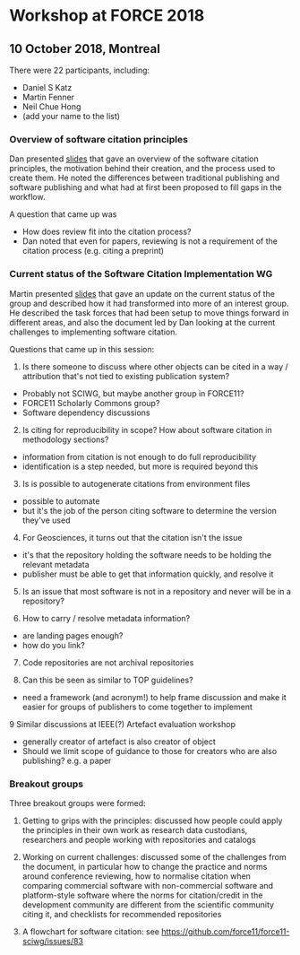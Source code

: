 # Workshop at FORCE 2018

## 10 October 2018, Montreal

There were 22 participants, including:
- Daniel S Katz
- Martin Fenner
- Neil Chue Hong
- (add your name to the list)

### Overview of software citation principles

Dan presented [slides](https://github.com/force11/force11-sciwg/blob/master/meetings/slides/2018-10-10_Software_Citation_background.pdf) that gave an overview of the software citation principles, the motivation behind their creation, and the process used to create them. He noted the differences between traditional publishing and software publishing and what had at first been proposed to fill gaps in the workflow.

A question that came up was
- How does review fit into the citation process?
- Dan noted that even for papers, reviewing is not a requirement of the citation process (e.g. citing a preprint)

### Current status of the Software Citation Implementation WG

Martin presented [slides](https://github.com/force11/force11-sciwg/blob/master/meetings/slides/2018-10-10_Software_Citation_Implementation_WG.pdf) that gave an update on the current status of the group and described how it had transformed into more of an interest group. He described the task forces that had been setup to move things forward in different areas, and also the document led by Dan looking at the current challenges to implementing software citation.

Questions that came up in this session:

1. Is there someone to discuss where other objects can be cited in a way / attribution that's not tied to existing publication system?
  - Probably not SCIWG, but maybe another group in FORCE11? 
  - FORCE11 Scholarly Commons group?
  - Software dependency discussions

2. Is citing for reproducibility in scope? How about software citation in methodology sections?
  - information from citation is not enough to do full reproducibility
  - identification is a step needed, but more is required beyond this

3. Is is possible to autogenerate citations from environment files
- possible to automate 
- but it's the job of the person citing software to determine the version they've used

4. For Geosciences, it turns out that the citation isn't the issue
- it's that the repository holding the software needs to be holding the relevant metadata
- publisher must be able to get that information quickly, and resolve it

5. Is an issue that most software is not in a repository and never will be in a repository?

6. How to carry / resolve metadata information?
- are landing pages enough?
- how do you link?

7. Code repositories are not archival repositories

8. Can this be seen as similar to TOP guidelines?
- need a framework (and acronym!) to help frame discussion and make it easier for groups of publishers to come together to implement

9 Similar discussions at IEEE(?) Artefact evaluation workshop
- generally creator of artefact is also creator of object
- Should we limit scope of guidance to those for creators who are also publishing? e.g. a paper

  
### Breakout groups

Three breakout groups were formed:

1. Getting to grips with the principles: discussed how people could apply the principles in their own work as research data custodians, researchers and people working with repositories and catalogs

2. Working on current challenges: discussed some of the challenges from the document, in particular how to change the practice and norms around conference reviewing, how to normalise citation when comparing commercial software with non-commercial software and platform-style software where the norms for citation/credit in the development community are different from the scientific community citing it, and checklists for recommended repositories

3. A flowchart for software citation: see https://github.com/force11/force11-sciwg/issues/83
